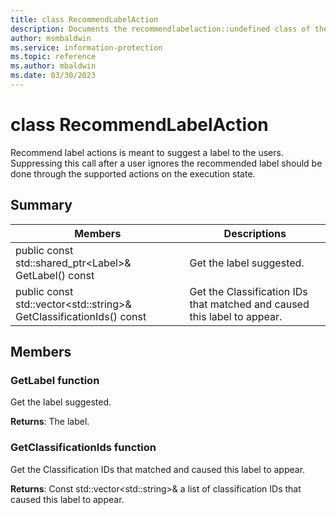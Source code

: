 ```yaml
---
title: class RecommendLabelAction 
description: Documents the recommendlabelaction::undefined class of the Microsoft Information Protection (MIP) SDK.
author: msmbaldwin
ms.service: information-protection
ms.topic: reference
ms.author: mbaldwin
ms.date: 03/30/2023
---
```


# class RecommendLabelAction 
Recommend label actions is meant to suggest a label to the users. Suppressing this call after a user ignores the recommended label should be done through the supported actions on the execution state.
  
## Summary
 Members                        | Descriptions                                
--------------------------------|---------------------------------------------
public const std::shared_ptr&lt;Label&gt;& GetLabel() const  |  Get the label suggested.
public const std::vector&lt;std::string&gt;& GetClassificationIds() const  |  Get the Classification IDs that matched and caused this label to appear.
  
## Members
  
### GetLabel function
Get the label suggested.

  
**Returns**: The label.
  
### GetClassificationIds function
Get the Classification IDs that matched and caused this label to appear.

  
**Returns**: Const std::vector&lt;std::string&gt;& a list of classification IDs that caused this label to appear.